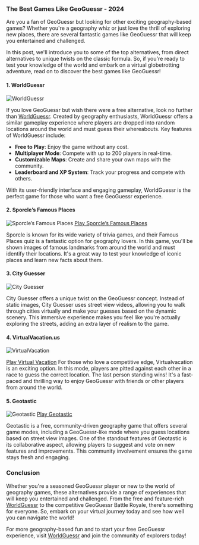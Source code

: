 ### The Best Games Like GeoGuessr - 2024

Are you a fan of GeoGuessr but looking for other exciting geography-based games? Whether you're a geography whiz or just love the thrill of exploring new places, there are several fantastic games like GeoGuessr that will keep you entertained and challenged.

In this post, we'll introduce you to some of the top alternatives, from direct alternatives to unique twists on the classic formula. So, if you're ready to test your knowledge of the world and embark on a virtual globetrotting adventure, read on to discover the best games like GeoGuessr!

#### 1. **WorldGuessr**

![WorldGuessr](https://encrypted-tbn0.gstatic.com/images?q=tbn:ANd9GcSeErFw3L-RbLRb2G5SPgPiYpgJaU9CrwbPXw&s)

If you love GeoGuessr but wish there were a free alternative, look no further than [WorldGuessr](https://worldguessr.com). Created by geography enthusiasts, WorldGuessr offers a similar gameplay experience where players are dropped into random locations around the world and must guess their whereabouts. Key features of WorldGuessr include:

- **Free to Play**: Enjoy the game without any cost.
- **Multiplayer Mode**: Compete with up to 200 players in real-time.
- **Customizable Maps**: Create and share your own maps with the community.
- **Leaderboard and XP System**: Track your progress and compete with others.

With its user-friendly interface and engaging gameplay, WorldGuessr is the perfect game for those who want a free GeoGuessr experience.

#### 2. **Sporcle’s Famous Places**

![Sporcle’s Famous Places](https://www.sporcle.com/blog/wp-content/uploads/2022/06/1-1.jpeg
)
[Play Sporcle’s Famous Places](https://www.sporcle.com)

Sporcle is known for its wide variety of trivia games, and their Famous Places quiz is a fantastic option for geography lovers. In this game, you'll be shown images of famous landmarks from around the world and must identify their locations. It's a great way to test your knowledge of iconic places and learn new facts about them.

#### 3. **City Guesser**

![City Guesser](https://encrypted-tbn0.gstatic.com/images?q=tbn:ANd9GcSRjzuMtTGxGmoHpOH3JNyTbXJdpWjUGKDLBA&s)

City Guesser offers a unique twist on the GeoGuessr concept. Instead of static images, City Guesser uses street view videos, allowing you to walk through cities virtually and make your guesses based on the dynamic scenery. This immersive experience makes you feel like you're actually exploring the streets, adding an extra layer of realism to the game.

#### 4. **VirtualVacation.us**

![VirtualVacation](https://virtualvacation.us/static/vvbeachimg.png)

[Play Virtual Vacation](https://virtualvacation.us)
For those who love a competitive edge, Virtualvacation is an exciting option. In this mode, players are pitted against each other in a race to guess the correct location. The last person standing wins! It's a fast-paced and thrilling way to enjoy GeoGuessr with friends or other players from around the world.

#### 5. **Geotastic**

![Geotastic](https://encrypted-tbn0.gstatic.com/images?q=tbn:ANd9GcTz2p4HmRPTxn4X3XhtynyC3mHktkNzUI4Ngg&s)
[Play Geotastic](https://geotastic.com)

Geotastic is a free, community-driven geography game that offers several game modes, including a GeoGuessr-like mode where you guess locations based on street view images. One of the standout features of Geotastic is its collaborative aspect, allowing players to suggest and vote on new features and improvements. This community involvement ensures the game stays fresh and engaging.

### Conclusion

Whether you're a seasoned GeoGuessr player or new to the world of geography games, these alternatives provide a range of experiences that will keep you entertained and challenged. From the free and feature-rich [WorldGuessr](https://worldguessr.com) to the competitive GeoGuessr Battle Royale, there's something for everyone. So, embark on your virtual journey today and see how well you can navigate the world!

For more geography-based fun and to start your free GeoGuessr experience, visit [WorldGuessr](https://worldguessr.com) and join the community of explorers today!